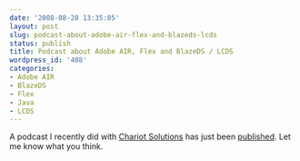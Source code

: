 ```yaml
---
date: '2008-08-28 13:35:05'
layout: post
slug: podcast-about-adobe-air-flex-and-blazeds-lcds
status: publish
title: Podcast about Adobe AIR, Flex and BlazeDS / LCDS
wordpress_id: '408'
categories:
- Adobe AIR
- BlazeDS
- Flex
- Java
- LCDS
---
```


A podcast I recently did with [Chariot Solutions](http://www.chariotsolutions.com) has just been [published](http://www.chariotsolutions.com/shownotes/show/17).  Let me know what you think.
